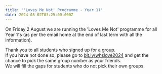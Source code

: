 ```yaml
---
title: "'Loves Me Not' Programme - Year 11"
date: 2024-08-02T03:25:00.000Z
---
```

On Friday 2 August we are running the 'Loves Me Not' programme for all Year 11s (as per the email home at the end of last term with all the information).  

Thank you to all students who signed up for a group.  
If you have not done so, please go to [bit.ly/whslove2024](https://docs.google.com/forms/d/e/1FAIpQLSeXJ3wVfYuC61tgMWIEr1Cg5vUUuz2gTD7PTTx3vry4-8ghdA/viewform) and get the chance to pick the same group number as your friends.  
We will fill the gaps for students who do not pick their own groups.
